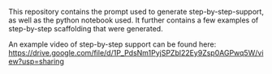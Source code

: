 This repository contains the prompt used to generate step-by-step-support, as well as the python notebook used. It further contains a few examples of step-by-step scaffolding that were generated.

An example video of step-by-step support can be found here:
https://drive.google.com/file/d/1P_PdsNm1PyjSPZbl22Ey9Zsp0AGPwq5W/view?usp=sharing